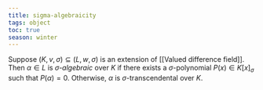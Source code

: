 ```yaml
---
title: sigma-algebraicity
tags: object
toc: true
season: winter
--- 
```

Suppose $(K,v,\sigma) \subseteq (L,w,\sigma)$ is an extension of [[Valued difference field]]. Then $\alpha \in L$ is *$\sigma$-algebraic* over $K$ if there exists a $\sigma$-polynomial $P(x) \in K[x]_\sigma$ such that $P(\alpha) = 0$. Otherwise, $\alpha$ is $\sigma$-transcendental over $K$.